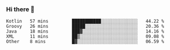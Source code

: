 ### Hi there 👋

<!--START_SECTION:waka-->
```text
Kotlin   57 mins         ███████████░░░░░░░░░░░░░░   44.22 % 
Groovy   26 mins         █████░░░░░░░░░░░░░░░░░░░░   20.36 % 
Java     18 mins         ███▓░░░░░░░░░░░░░░░░░░░░░   14.16 % 
XML      11 mins         ██▒░░░░░░░░░░░░░░░░░░░░░░   09.08 % 
Other    8 mins          █▓░░░░░░░░░░░░░░░░░░░░░░░   06.59 % 
```
<!--END_SECTION:waka-->

<!--
**jerry-shao/jerry-shao** is a ✨ _special_ ✨ repository because its `README.md` (this file) appears on your GitHub profile.

Here are some ideas to get you started:

- 🔭 I’m currently working on ...
- 🌱 I’m currently learning ...
- 👯 I’m looking to collaborate on ...
- 🤔 I’m looking for help with ...
- 💬 Ask me about ...
- 📫 How to reach me: ...
- 😄 Pronouns: ...
- ⚡ Fun fact: ...
-->
